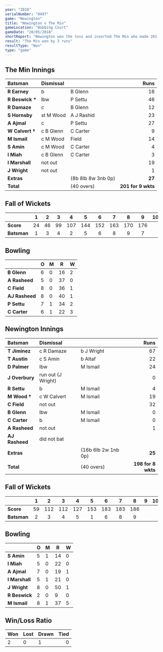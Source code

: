 ```yaml
---
year: "2018"
serialNumber: "0497"
game: "Newington"
title: "Newington v The Min"
gameLocation: "Bobbing Court"
gameDate: "20/05/2018"
shortReport: "Newington won the toss and inserted The Min who made 201 for 9 wkts in 40 overs. Newington made 198-8 in reply in their 40 overs."
result: "The Min won by 3 runs"
resultType: "Won"
type: "game"
---
```


## The Min Innings

| Batsman | Dismissal |  | Runs |
|:---|:---|---|---:|
| **R Earney** | b | B Glenn | 16 | 
| **R Beswick &#42;** | lbw | P Settu | 46 | 
| **R Damaze** | c | B Glenn | 12 | 
| **S Hornsby** | st M Wood | A J Rashid | 23 | 
| **A Ajmal** | c | P Settu | 27 | 
| **W Calvert &#8224;** | c B Glenn | C Carter | 9 | 
| **M Ismail** | c M Wood | Field | 14 | 
| **S Amin** | c M Wood | C Carter | 4 | 
| **I Miah** | c B Glenn | C Carter | 3 | 
| **I Marshall** | not out |   | 19 | 
| **J Wright** | not out |   | 1 | 
| **Extras** | | (8b 8lb 8w 3nb 0p) | **27** | 
| **Total** | | (40 overs) | **201 for 9 wkts** | 

## Fall of Wickets

| | 1 | 2 | 3 | 4 | 5 | 6 | 7 | 8 | 9 | 10 |
|---|:---:|:---:|:---:|:---:|:---:|:---:|:---:|:---:|:---:|:---:|
| **Score** | 24 | 46 | 99 | 107 | 144 | 152 | 163 | 170 | 176 |  | 
| **Batsman** | 1 | 3 | 4 | 2 | 5 | 6 | 8 | 9 | 7 |  | 

## Bowling

| | O | M | R | W |
|---|---|---|---|---|
| **B Glenn** | 6 | 0 | 16 | 2 | 
| **A Rasheed** | 5 | 0 | 37 | 0 | 
| **C Field** | 8 | 0 | 36 | 1 | 
| **AJ Rasheed** | 8 | 0 | 40 | 1 | 
| **P Settu** | 7 | 1 | 34 | 2 |
| **C Carter** | 6 | 1 | 22 | 3 |

 ## Newington Innings

| Batsman | Dismissal |  | Runs |
|:---|:---|---|---:|
| **T Jiminez** | c R Damaze | b J Wright | 67 |
| **T Austin** | c S Amin | b Altaf | 22 |
| **D Palmer** | lbw | M Ismail | 24 |
| **J Overbury** | run out (J Wright) |  | 0 |
| **R Settu** | b | M Ismail | 4 |
| **M Wood &#8224;** | c W Calvert |  M Ismail | 19 |
| **C Field** | not out |  | 32 |
| **B Glenn** | lbw | M Ismail | 0 |
| **C Carter** | b | M Ismail | 0 |
| **A Rasheed** | not out |  | 1 |
| **AJ Rasheed** | did not bat |  |  |
| **Extras** | | (16b 6lb 2w 1nb 0p) | **25** | 
| **Total** | | (40 overs) | **198 for 8 wkts** | 

## Fall of Wickets

| | 1 | 2 | 3 | 4 | 5 | 6 | 7 | 8 | 9 | 10 |
|---|:---:|:---:|:---:|:---:|:---:|:---:|:---:|:---:|:---:|:---:|
| **Score** | 59 | 112 | 112 | 127 | 153 | 183 | 183 | 186 |  |  |
| **Batsman** | 2 | 3 | 4 | 5 | 1 | 6 | 8 | 9 |  |  | 

## Bowling

| | O | M | R | W |
|---|---|---|---|---|
| **S Amin** | 5 | 1 | 14 | 0 |
| **I Miah** | 5 | 0 | 22 | 0 |
| **A Ajmal** | 7 | 0 | 19 | 1 |
| **I Marshall** | 5 | 1 | 21 | 0 |
| **J Wright** | 8 | 0 | 50 | 1 |
| **R Beswick** | 2 | 0 | 9 | 0 |
| **M Ismail** | 8 | 1 | 37 | 5 |

## Win/Loss Ratio

| Won | Lost | Drawn | Tied |
|:---|:---|:---|---:|
| 2 | 0 | 1 | 0 | 